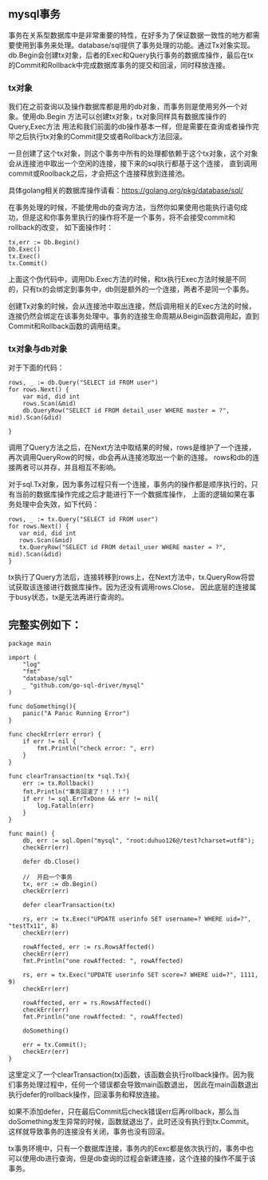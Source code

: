 ## mysql事务
事务在关系型数据库中是非常重要的特性，在好多为了保证数据一致性的地方都需要使用到事务来处理。database/sql提供了事务处理的功能。通过Tx对象实现。
db.Begin会创建tx对象，后者的Exec和Query执行事务的数据库操作，最后在tx的Commit和Rollback中完成数据库事务的提交和回滚，同时释放连接。

### tx对象
我们在之前查询以及操作数据库都是用的db对象，而事务则是使用另外一个对象。使用db.Begin 方法可以创建tx对象，tx对象同样具有数据库操作的Query,Exec方法
用法和我们前面的db操作基本一样，但是需要在查询或者操作完毕之后执行tx对象的Commit提交或者Rollback方法回滚。

一旦创建了这个tx对象，则这个事务中所有的处理都依赖于这个tx对象，这个对象会从连接池中取出一个空闲的连接，接下来的sql执行都基于这个连接，
直到调用commit或Roolback之后，才会把这个连接释放到连接池。

具体golang相关的数据库操作请看：https://golang.org/pkg/database/sql/

在事务处理的时候，不能使用db的查询方法，当然你如果使用也能执行语句成功，但是这和你事务里执行的操作将不是一个事务，将不会接受commit和rollback的改变，
如下面操作时：
```
tx,err := Db.Begin()
Db.Exec()
tx.Exec()
tx.Commit()
```
上面这个伪代码中，调用Db.Exec方法的时候，和tx执行Exec方法时候是不同的，只有tx的会绑定到事务中，db则是额外的一个连接，两者不是同一个事务。

创建Tx对象的时候，会从连接池中取出连接，然后调用相关的Exec方法的时候，连接仍然会绑定在该事务处理中。事务的连接生命周期从Beigin函数调用起，直到Commit和Rollback函数的调用结束。

### tx对象与db对象
对于下面的代码：
```
rows, _ := db.Query("SELECT id FROM user") 
for rows.Next() {
    var mid, did int
    rows.Scan(&mid)
    db.QueryRow("SELECT id FROM detail_user WHERE master = ?", mid).Scan(&did)

}
```
调用了Query方法之后，在Next方法中取结果的时候，rows是维护了一个连接，再次调用QueryRow的时候，db会再从连接池取出一个新的连接。
rows和db的连接两者可以并存，并且相互不影响。

对于sql.Tx对象，因为事务过程只有一个连接，事务内的操作都是顺序执行的，只有当前的数据库操作完成之后才能进行下一个数据库操作，
上面的逻辑如果在事务处理中会失效，如下代码：
```
rows, _ := tx.Query("SELECT id FROM user")
for rows.Next() {
   var mid, did int
   rows.Scan(&mid)
   tx.QueryRow("SELECT id FROM detail_user WHERE master = ?", mid).Scan(&did)
}
```
tx执行了Query方法后，连接转移到rows上，在Next方法中，tx.QueryRow将尝试获取该连接进行数据库操作。因为还没有调用rows.Close，
因此底层的连接属于busy状态，tx是无法再进行查询的。
## 完整实例如下：
```
package main

import (
	"log"
	"fmt"
	"database/sql"
	_ "github.com/go-sql-driver/mysql"
)

func doSomething(){
	panic("A Panic Running Error")
}

func checkErr(err error) {
	if err != nil {
		fmt.Println("check error: ", err)
	}
}

func clearTransaction(tx *sql.Tx){
	err := tx.Rollback()
	fmt.Println("事务回滚了！！！！")
	if err != sql.ErrTxDone && err != nil{
		log.Fatalln(err)
	}
}

func main() {
	db, err := sql.Open("mysql", "root:duhuo126@/test?charset=utf8");
	checkErr(err)

	defer db.Close()

	//  开启一个事务
	tx, err := db.Begin()
	checkErr(err)

	defer clearTransaction(tx)
	
	rs, err := tx.Exec("UPDATE userinfo SET username=? WHERE uid=?", "testTx11", 8)
	checkErr(err)

	rowAffected, err := rs.RowsAffected()
	checkErr(err)
	fmt.Println("one rowAffected: ", rowAffected)

	rs, err = tx.Exec("UPDATE userinfo SET score=? WHERE uid=?", 1111, 9)
	checkErr(err)

	rowAffected, err = rs.RowsAffected()
	checkErr(err)
	fmt.Println("one rowAffected: ", rowAffected)

	doSomething()

	err = tx.Commit();
	checkErr(err)
}
```
这里定义了一个clearTransaction(tx)函数，该函数会执行rollback操作。因为我们事务处理过程中，任何一个错误都会导致main函数退出，
因此在main函数退出执行defer的rollback操作，回滚事务和释放连接。

如果不添加defer，只在最后Commit后check错误err后再rollback，那么当doSomething发生异常的时候，函数就退出了，此时还没有执行到tx.Commit。
这样就导致事务的连接没有关闭，事务也没有回滚。

tx事务环境中，只有一个数据库连接，事务内的Eexc都是依次执行的，事务中也可以使用db进行查询，但是db查询的过程会新建连接，这个连接的操作不属于该事务。
